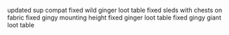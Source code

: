 updated sup compat
fixed wild ginger loot table
fixed sleds with chests on fabric
fixed gingy mounting height
fixed ginger loot table
fixed gingy giant loot table
